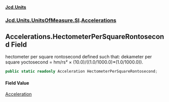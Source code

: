 #### [Jcd.Units](index 'index')
### [Jcd.Units.UnitsOfMeasure.SI](Jcd.Units.UnitsOfMeasure.SI 'Jcd.Units.UnitsOfMeasure.SI').[Accelerations](Accelerations 'Jcd.Units.UnitsOfMeasure.SI.Accelerations')

## Accelerations.HectometerPerSquareRontosecond Field

hectometer per square rontosecond defined such that: dekameter per square yoctosecond = hm/rs² ×
(10.0)/((1.0/1000.0)*(1.0/1000.0)).

```csharp
public static readonly Acceleration HectometerPerSquareRontosecond;
```

#### Field Value
[Acceleration](Acceleration 'Jcd.Units.UnitTypes.Acceleration')